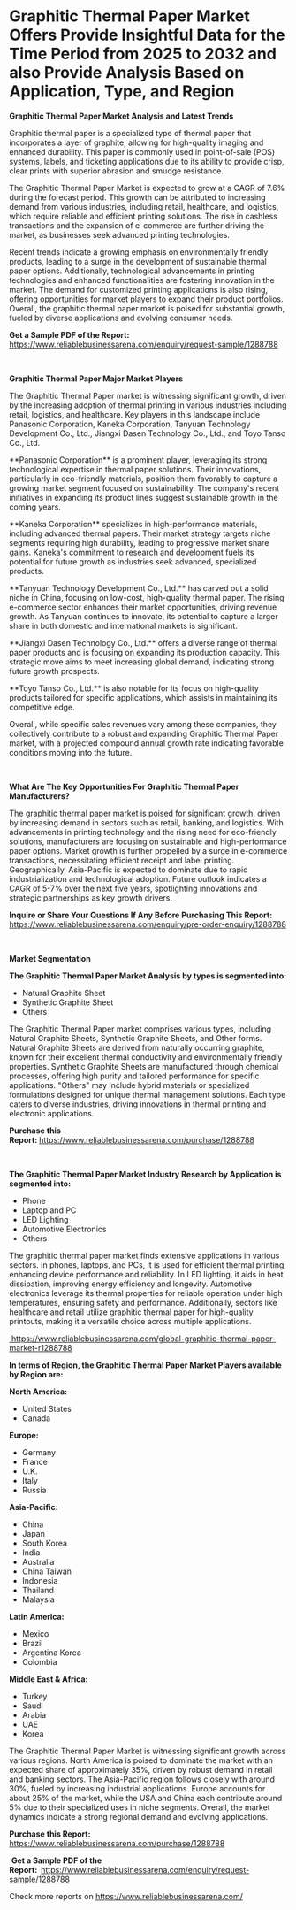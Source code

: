 <p><h1>Graphitic Thermal Paper Market Offers Provide Insightful Data for the Time Period from 2025 to 2032 and also Provide Analysis Based on Application, Type, and Region</h1></p><p><strong>Graphitic Thermal Paper Market Analysis and Latest Trends</strong></p>
<p><p>Graphitic thermal paper is a specialized type of thermal paper that incorporates a layer of graphite, allowing for high-quality imaging and enhanced durability. This paper is commonly used in point-of-sale (POS) systems, labels, and ticketing applications due to its ability to provide crisp, clear prints with superior abrasion and smudge resistance.</p><p>The Graphitic Thermal Paper Market is expected to grow at a CAGR of 7.6% during the forecast period. This growth can be attributed to increasing demand from various industries, including retail, healthcare, and logistics, which require reliable and efficient printing solutions. The rise in cashless transactions and the expansion of e-commerce are further driving the market, as businesses seek advanced printing technologies.</p><p>Recent trends indicate a growing emphasis on environmentally friendly products, leading to a surge in the development of sustainable thermal paper options. Additionally, technological advancements in printing technologies and enhanced functionalities are fostering innovation in the market. The demand for customized printing applications is also rising, offering opportunities for market players to expand their product portfolios. Overall, the graphitic thermal paper market is poised for substantial growth, fueled by diverse applications and evolving consumer needs.</p></p>
<p><strong>Get a Sample PDF of the Report:&nbsp;</strong> <a href="https://www.reliablebusinessarena.com/enquiry/request-sample/1288788?utm_campaign=2187&utm_medium=2&utm_source=Github&utm_content=ia&utm_term=29032025&utm_id=graphitic-thermal-paper">https://www.reliablebusinessarena.com/enquiry/request-sample/1288788</a></p>
<p>&nbsp;</p>
<p><strong>Graphitic Thermal Paper Major Market Players</strong></p>
<p><p>The Graphitic Thermal Paper market is witnessing significant growth, driven by the increasing adoption of thermal printing in various industries including retail, logistics, and healthcare. Key players in this landscape include Panasonic Corporation, Kaneka Corporation, Tanyuan Technology Development Co., Ltd., Jiangxi Dasen Technology Co., Ltd., and Toyo Tanso Co., Ltd.</p><p>**Panasonic Corporation** is a prominent player, leveraging its strong technological expertise in thermal paper solutions. Their innovations, particularly in eco-friendly materials, position them favorably to capture a growing market segment focused on sustainability. The company's recent initiatives in expanding its product lines suggest sustainable growth in the coming years.</p><p>**Kaneka Corporation** specializes in high-performance materials, including advanced thermal papers. Their market strategy targets niche segments requiring high durability, leading to progressive market share gains. Kaneka's commitment to research and development fuels its potential for future growth as industries seek advanced, specialized products.</p><p>**Tanyuan Technology Development Co., Ltd.** has carved out a solid niche in China, focusing on low-cost, high-quality thermal paper. The rising e-commerce sector enhances their market opportunities, driving revenue growth. As Tanyuan continues to innovate, its potential to capture a larger share in both domestic and international markets is significant.</p><p>**Jiangxi Dasen Technology Co., Ltd.** offers a diverse range of thermal paper products and is focusing on expanding its production capacity. This strategic move aims to meet increasing global demand, indicating strong future growth prospects.</p><p>**Toyo Tanso Co., Ltd.** is also notable for its focus on high-quality products tailored for specific applications, which assists in maintaining its competitive edge.</p><p>Overall, while specific sales revenues vary among these companies, they collectively contribute to a robust and expanding Graphitic Thermal Paper market, with a projected compound annual growth rate indicating favorable conditions moving into the future.</p></p>
<p>&nbsp;</p>
<p><strong>What Are The Key Opportunities For Graphitic Thermal Paper Manufacturers?</strong></p>
<p><p>The graphitic thermal paper market is poised for significant growth, driven by increasing demand in sectors such as retail, banking, and logistics. With advancements in printing technology and the rising need for eco-friendly solutions, manufacturers are focusing on sustainable and high-performance paper options. Market growth is further propelled by a surge in e-commerce transactions, necessitating efficient receipt and label printing. Geographically, Asia-Pacific is expected to dominate due to rapid industrialization and technological adoption. Future outlook indicates a CAGR of 5-7% over the next five years, spotlighting innovations and strategic partnerships as key growth drivers.</p></p>
<p><strong>Inquire or Share Your Questions If Any Before Purchasing This Report:</strong> <a href="https://www.reliablebusinessarena.com/enquiry/pre-order-enquiry/1288788?utm_campaign=2187&utm_medium=2&utm_source=Github&utm_content=ia&utm_term=29032025&utm_id=graphitic-thermal-paper">https://www.reliablebusinessarena.com/enquiry/pre-order-enquiry/1288788</a></p>
<p>&nbsp;</p>
<p><strong>Market Segmentation</strong></p>
<p><strong>The Graphitic Thermal Paper Market Analysis by types is segmented into:</strong></p>
<p><ul><li>Natural Graphite Sheet</li><li>Synthetic Graphite Sheet</li><li>Others</li></ul></p>
<p><p>The Graphitic Thermal Paper market comprises various types, including Natural Graphite Sheets, Synthetic Graphite Sheets, and Other forms. Natural Graphite Sheets are derived from naturally occurring graphite, known for their excellent thermal conductivity and environmentally friendly properties. Synthetic Graphite Sheets are manufactured through chemical processes, offering high purity and tailored performance for specific applications. "Others" may include hybrid materials or specialized formulations designed for unique thermal management solutions. Each type caters to diverse industries, driving innovations in thermal printing and electronic applications.</p></p>
<p><strong>Purchase this Report:&nbsp;</strong><a href="https://www.reliablebusinessarena.com/purchase/1288788?utm_campaign=2187&utm_medium=2&utm_source=Github&utm_content=ia&utm_term=29032025&utm_id=graphitic-thermal-paper">https://www.reliablebusinessarena.com/purchase/1288788</a></p>
<p>&nbsp;</p>
<p><strong>The Graphitic Thermal Paper Market Industry Research by Application is segmented into:</strong></p>
<p><ul><li>Phone</li><li>Laptop and PC</li><li>LED Lighting</li><li>Automotive Electronics</li><li>Others</li></ul></p>
<p><p>The graphitic thermal paper market finds extensive applications in various sectors. In phones, laptops, and PCs, it is used for efficient thermal printing, enhancing device performance and reliability. In LED lighting, it aids in heat dissipation, improving energy efficiency and longevity. Automotive electronics leverage its thermal properties for reliable operation under high temperatures, ensuring safety and performance. Additionally, sectors like healthcare and retail utilize graphitic thermal paper for high-quality printouts, making it a versatile choice across multiple applications.</p></p>
<p><a href="https://www.reliablebusinessarena.com/global-graphitic-thermal-paper-market-r1288788?utm_campaign=2187&utm_medium=2&utm_source=Github&utm_content=ia&utm_term=29032025&utm_id=graphitic-thermal-paper">&nbsp;https://www.reliablebusinessarena.com/global-graphitic-thermal-paper-market-r1288788</a></p>
<p><strong>In terms of Region, the Graphitic Thermal Paper Market Players available by Region are:</strong></p>
<p>
    <p> <strong> North America: </strong>
        <ul>
            <li>United States</li>
            <li>Canada</li>
        </ul>
        </p> 
    <p> <strong> Europe: </strong>
        <ul>
            <li>Germany</li>
            <li>France</li>
            <li>U.K.</li>
            <li>Italy</li>
            <li>Russia</li>
        </ul>
        </p> 
    <p> <strong> Asia-Pacific: </strong>
        <ul>
            <li>China</li>
            <li>Japan</li>
            <li>South Korea</li>
            <li>India</li>
            <li>Australia</li>
            <li>China Taiwan</li>
            <li>Indonesia</li>
            <li>Thailand</li>
            <li>Malaysia</li>
        </ul>
        </p> 
    <p> <strong> Latin America: </strong>
        <ul>
            <li>Mexico</li>
            <li>Brazil</li>
            <li>Argentina Korea</li>
            <li>Colombia</li>
        </ul>
        </p> 
    <p> <strong> Middle East & Africa: </strong>
        <ul>
            <li>Turkey</li>
            <li>Saudi</li>
            <li>Arabia</li>
            <li>UAE</li>
            <li>Korea</li>
        </ul>
    </p>
    </p>
<p><p>The Graphitic Thermal Paper Market is witnessing significant growth across various regions. North America is poised to dominate the market with an expected share of approximately 35%, driven by robust demand in retail and banking sectors. The Asia-Pacific region follows closely with around 30%, fueled by increasing industrial applications. Europe accounts for about 25% of the market, while the USA and China each contribute around 5% due to their specialized uses in niche segments. Overall, the market dynamics indicate a strong regional demand and evolving applications.</p></p>
<p><strong>Purchase this Report: </strong><a href="https://www.reliablebusinessarena.com/purchase/1288788?utm_campaign=2187&utm_medium=2&utm_source=Github&utm_content=ia&utm_term=29032025&utm_id=graphitic-thermal-paper">https://www.reliablebusinessarena.com/purchase/1288788</a></p>
<p>&nbsp;<strong>Get a Sample PDF of the Report:&nbsp;&nbsp;</strong><a href="https://www.reliablebusinessarena.com/enquiry/request-sample/1288788?utm_campaign=2187&utm_medium=2&utm_source=Github&utm_content=ia&utm_term=29032025&utm_id=graphitic-thermal-paper">https://www.reliablebusinessarena.com/enquiry/request-sample/1288788</a></p>
<p><strong></strong></p>
<p>Check more reports on <a href="https://www.reliablebusinessarena.com/?utm_campaign=2187&utm_medium=2&utm_source=Github&utm_content=ia&utm_term=29032025&utm_id=graphitic-thermal-paper">https://www.reliablebusinessarena.com/</a></p>